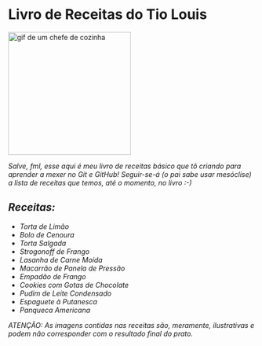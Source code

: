 # **Livro de Receitas do Tio Louis**

<img src = "https://c.tenor.com/82rzvAm6G68AAAAC/ratatouille.gif"
alt = "gif de um chefe de cozinha"
width = "250"/>

_Salve, fml, esse aqui é meu livro de receitas básico que tô criando para aprender a mexer no Git e GitHub! Seguir-se-á (o pai sabe usar mesóclise) a lista de receitas que temos, até o momento, no livro :-)_
## _**Receitas:**_
- _Torta de Limão_
- _Bolo de Cenoura_
- _Torta Salgada_
- _Strogonoff de Frango_
- _Lasanha de Carne Moída_
- _Macarrão de Panela de Pressão_
- _Empadão de Frango_
- _Cookies com Gotas de Chocolate_
- _Pudim de Leite Condensado_
- _Espaguete à Putanesca_
- _Panqueca Americana_

_ATENÇÃO: As imagens contidas nas receitas são, meramente, ilustrativas e podem não corresponder com o resultado final do prato._